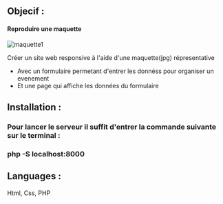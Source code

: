## Objecif : 

#### Reproduire une maquette

![maquette1](https://user-images.githubusercontent.com/55284362/183449465-f8c9a44a-1ceb-420f-a199-eeb501b4d378.jpg)


Créer un site web responsive à l'aide d'une maquette(jpg) répresentative 
- Avec un formulaire permetant d'entrer les donnéss pour organiser un evenement
- Et une page qui affiche les données du formulaire 




## Installation :
### Pour lancer le serveur il suffit d'entrer la commande suivante sur le terminal :  
### php -S localhost:8000

## Languages :
Html, Css, PHP
